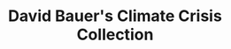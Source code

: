 ---
title: David Bauer's Climate Crisis Collection
url: 'https://refind.com/davidbauer/climate-crisis'
categories:
  - 0ec6e5b5-0a80-4c8d-b45f-b78c99492d8d
tags:
  - news
description: 'How we got here, where we''re headed and what we can do about it.'
image: null
blueprint: action

---